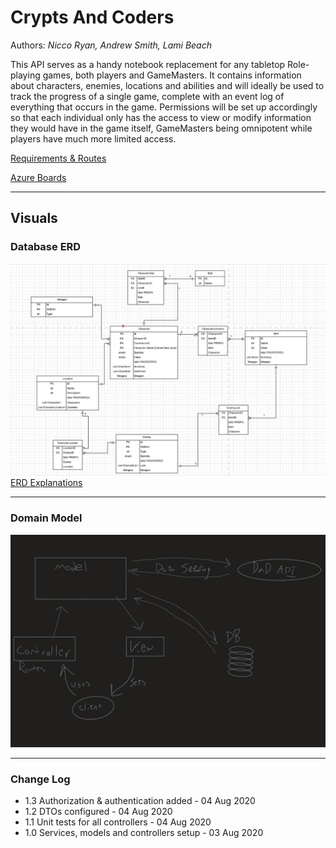 # Crypts And Coders
Authors: *Nicco Ryan, Andrew Smith, Lami Beach*

This API serves as a handy notebook replacement for any tabletop Role-playing games, both players and GameMasters. It contains information about characters, enemies, locations and abilities and will ideally be used to track the progress of a single game, complete with an event log of everything that occurs in the game. Permissions will be set up accordingly so that each individual only has the access to view or modify information they would have in the game itself, GameMasters being omnipotent while players have much more limited access.

[Requirements & Routes](requirements.md)

[Azure Boards](https://dev.azure.com/CryptsAndCoders/CryptsAndCoders)

---

## Visuals

### Database ERD
![Database ERD](assets/DatabaseERD.png)
[ERD Explanations](https://docs.google.com/document/d/18l6eFtC1B1aWomSokPo2aEY6dHkXdq_5J7Jy7JMoAOw/edit?usp=sharing)

---

### Domain Model
![Domain Model](assets/DomainModel.png)

---

### Change Log

- 1.3 Authorization & authentication added - 04 Aug 2020
- 1.2 DTOs configured - 04 Aug 2020
- 1.1 Unit tests for all controllers - 04 Aug 2020
- 1.0 Services, models and controllers setup - 03 Aug 2020


